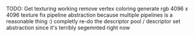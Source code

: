 

TODO:
Get texturing working
remove vertex coloring
generate rgb 4096 x 4096 texture
fix pipeline abstraction because multiple pipelines is a reasonable thing :)
completly re-do the descriptor pool / descriptor set abstraction since it's terribly segemnted right now